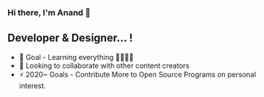 ### Hi there, I'm Anand 👋

##  Developer & Designer... !

- 🌱 Goal - Learning everything 🤣🤣🤣🤣
- 👯 Looking to collaborate with other content creators
- ⚡  2020~ Goals - Contribute More to Open Source Programs on personal interest.
